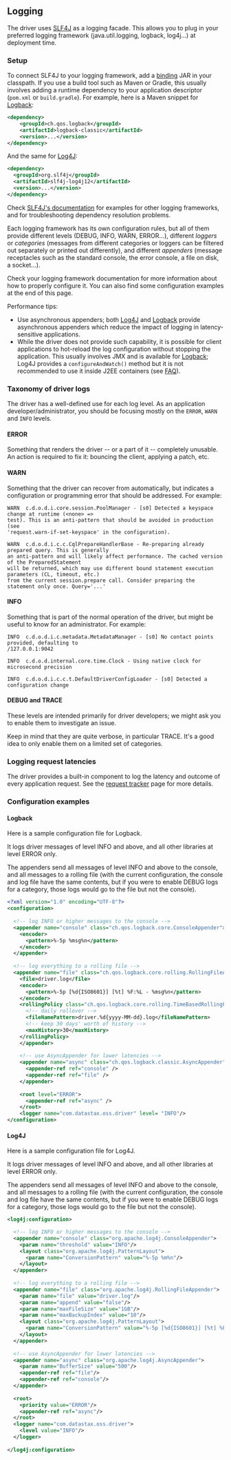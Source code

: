 ## Logging

The driver uses [SLF4J] as a logging facade. This allows you to plug in your preferred logging
framework (java.util.logging, logback, log4j...) at deployment time.  

### Setup

To connect SLF4J to your logging framework, add a [binding] JAR in your classpath. If you use a
build tool such as Maven or Gradle, this usually involves adding a runtime dependency to your
application descriptor (`pom.xml` or `build.gradle`). For example, here is a Maven snippet for
[Logback]:

```xml
<dependency>
	<groupId>ch.qos.logback</groupId>
	<artifactId>logback-classic</artifactId>
	<version>...</version>
</dependency>
```

And the same for [Log4J]:

```xml
<dependency>
  <groupId>org.slf4j</groupId>
  <artifactId>slf4j-log4j12</artifactId>
  <version>...</version>
</dependency>
```
 
Check [SLF4J's documentation](http://www.slf4j.org/manual.html#projectDep) for examples for other
logging frameworks, and for troubleshooting dependency resolution problems.

Each logging framework has its own configuration rules, but all of them provide different levels
(DEBUG, INFO, WARN, ERROR...), different *loggers* or *categories* (messages from different
categories or loggers can be filtered out separately or printed out differently), and different
*appenders* (message receptacles such as the standard console, the error console, a file on disk, a
socket...).

Check your logging framework documentation for more information about how to properly configure it.
You can also find some configuration examples at the end of this page.

Performance tips:

* Use asynchronous appenders; both
  [Log4J](http://logging.apache.org/log4j/1.2/apidocs/org/apache/log4j/AsyncAppender.html) and
  [Logback](http://logback.qos.ch/manual/appenders.html#AsyncAppender) provide asynchronous
  appenders which reduce the impact of logging in latency-sensitive applications.
* While the driver does not provide such capability, it is possible for client applications to
  hot-reload the log configuration without stopping the application. This usually involves JMX and
  is available for [Logback](http://logback.qos.ch/manual/jmxConfig.html); Log4J provides a
  `configureAndWatch()` method but it is not recommended to use it inside J2EE containers (see
  [FAQ](https://logging.apache.org/log4j/1.2/faq.html#a3.6)).

### Taxonomy of driver logs

The driver has a well-defined use for each log level. As an application developer/administrator, you
should be focusing mostly on the `ERROR`, `WARN` and `INFO` levels.

#### ERROR

Something that renders the driver -- or a part of it -- completely unusable. An action is required
to fix it: bouncing the client, applying a patch, etc.

#### WARN

Something that the driver can recover from automatically, but indicates a configuration or
programming error that should be addressed. For example:

```
WARN  c.d.o.d.i.core.session.PoolManager - [s0] Detected a keyspace change at runtime (<none> =>
test). This is an anti-pattern that should be avoided in production (see
'request.warn-if-set-keyspace' in the configuration).

WARN  c.d.o.d.i.c.c.CqlPrepareHandlerBase - Re-preparing already prepared query. This is generally
an anti-pattern and will likely affect performance. The cached version of the PreparedStatement
will be returned, which may use different bound statement execution parameters (CL, timeout, etc.)
from the current session.prepare call. Consider preparing the statement only once. Query='...'
```
  
#### INFO
  
Something that is part of the normal operation of the driver, but might be useful to know for an
administrator. For example:

```
INFO  c.d.o.d.i.c.metadata.MetadataManager - [s0] No contact points provided, defaulting to
/127.0.0.1:9042

INFO  c.d.o.d.internal.core.time.Clock - Using native clock for microsecond precision

INFO  c.d.o.d.i.c.c.t.DefaultDriverConfigLoader - [s0] Detected a configuration change
```

#### DEBUG and TRACE

These levels are intended primarily for driver developers; we might ask you to enable them to
investigate an issue.

Keep in mind that they are quite verbose, in particular TRACE. It's a good idea to only enable them
on a limited set of categories.

### Logging request latencies

The driver provides a built-in component to log the latency and outcome of every application
request. See the [request tracker](../request_tracker/#request-logger) page for more details.

### Configuration examples

#### Logback

Here is a sample configuration file for Logback.

It logs driver messages of level INFO and above, and all other libraries at level ERROR only.

The appenders send all messages of level INFO and above to the console, and all messages to a
rolling file (with the current configuration, the console and log file have the same contents, but
if you were to enable DEBUG logs for a category, those logs would go to the file but not the
console).

```xml
<?xml version="1.0" encoding="UTF-8"?>
<configuration>
 
  <!-- log INFO or higher messages to the console -->
  <appender name="console" class="ch.qos.logback.core.ConsoleAppender">
    <encoder>
      <pattern>%-5p %msg%n</pattern>
    </encoder>
  </appender>
 
  <!-- log everything to a rolling file -->
  <appender name="file" class="ch.qos.logback.core.rolling.RollingFileAppender">
    <file>driver.log</file>
    <encoder>
      <pattern>%-5p [%d{ISO8601}] [%t] %F:%L - %msg%n</pattern>
    </encoder>
    <rollingPolicy class="ch.qos.logback.core.rolling.TimeBasedRollingPolicy">
      <!-- daily rollover -->
      <fileNamePattern>driver.%d{yyyy-MM-dd}.log</fileNamePattern>
      <!-- keep 30 days' worth of history -->
      <maxHistory>30</maxHistory>
    </rollingPolicy>
    </appender>
 
    <!-- use AsyncAppender for lower latencies -->
    <appender name="async" class="ch.qos.logback.classic.AsyncAppender">
      <appender-ref ref="console" />
      <appender-ref ref="file" />
    </appender>
   
	<root level="ERROR">
      <appender-ref ref="async" />
	</root>
    <logger name="com.datastax.oss.driver" level= "INFO"/>
</configuration>
```

#### Log4J

Here is a sample configuration file for Log4J.

It logs driver messages of level INFO and above, and all other libraries at level ERROR only.

The appenders send all messages of level INFO and above to the console, and all messages to a
rolling file (with the current configuration, the console and log file have the same contents, but
if you were to enable DEBUG logs for a category, those logs would go to the file but not the
console).

```xml
<log4j:configuration>

  <!-- log INFO or higher messages to the console -->
  <appender name="console" class="org.apache.log4j.ConsoleAppender">
    <param name="threshold" value="INFO"/>
    <layout class="org.apache.log4j.PatternLayout">
      <param name="ConversionPattern" value="%-5p %m%n"/>
    </layout>
  </appender>
  
  <!-- log everything to a rolling file -->
  <appender name="file" class="org.apache.log4j.RollingFileAppender">
    <param name="file" value="driver.log"/>
    <param name="append" value="false"/>
    <param name="maxFileSize" value="1GB"/>
    <param name="maxBackupIndex" value="10"/>
    <layout class="org.apache.log4j.PatternLayout">
      <param name="ConversionPattern" value="%-5p [%d{ISO8601}] [%t] %F:%L - %m%n"/>
    </layout>
  </appender>
  
  <!-- use AsyncAppender for lower latencies -->
  <appender name="async" class="org.apache.log4j.AsyncAppender">
    <param name="BufferSize" value="500"/>
    <appender-ref ref="file"/>
    <appender-ref ref="console"/>
  </appender>
  
  <root>
    <priority value="ERROR"/>
    <appender-ref ref="async"/>
  </root>
  <logger name="com.datastax.oss.driver">
    <level value="INFO"/>
  </logger>
  
</log4j:configuration>
```

[SLF4J]: https://www.slf4j.org/
[binding]: https://www.slf4j.org/manual.html#swapping
[Logback]: http://logback.qos.ch
[Log4J]: https://logging.apache.org/log4j